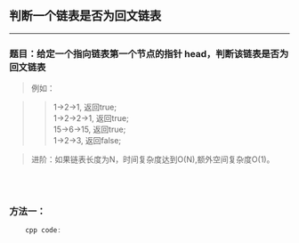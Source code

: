 ## 判断一个链表是否为回文链表

----------------------------------------

### 题目：给定一个指向链表第一个节点的指针 head，判断该链表是否为回文链表
>例如：

>> 1->2->1,    返回true;  <br>
>> 1->2->2->1, 返回true;  <br>
>> 15->6->15,  返回true;  <br>
>> 1->2->3,    返回false;  <br>

>进阶：如果链表长度为N，时间复杂度达到O(N),额外空间复杂度O(1)。

<br>
<br>

### 方法一：

```cpp
	cpp code:
	



